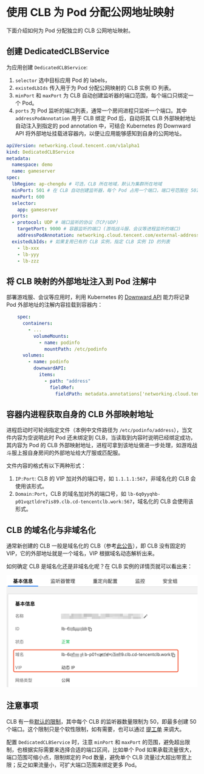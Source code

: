 # 使用 CLB 为 Pod 分配公网地址映射

下面介绍如何为 Pod 分配独立的 CLB 公网地址映射。

## 创建 DedicatedCLBService

为应用创建 `DedicatedCLBService`:
1. `selector` 选中目标应用 Pod 的 labels，
2. `existedLbIds` 传入用于为 Pod 分配公网映射的 CLB 实例 ID 列表。
3. `minPort` 和 `maxPort` 为 CLB 自动创建监听器的端口范围，每个端口只绑定一个 Pod。
4. `ports` 为 Pod 监听的端口列表，通常一个房间进程只监听一个端口。其中 `addressPodAnnotation` 用于 CLB 绑定 Pod 后，自动将其 CLB 外部映射地址自动注入到指定的 pod annotation 中，可结合 Kubernetes 的 Downward API 将外部地址挂载进容器内，以便让应用能够感知到自身的公网地址。


```yaml
apiVersion: networking.cloud.tencent.com/v1alpha1
kind: DedicatedCLBService
metadata:
  namespace: demo
  name: gameserver
spec:
  lbRegion: ap-chengdu # 可选，CLB 所在地域，默认为集群所在地域
  minPort: 501 # 在 CLB 自动创建监听器，每个 Pod 占用一个端口，端口号范围在 501-600
  maxPort: 600
  selector:
    app: gameserver
  ports:
  - protocol: UDP # 端口监听的协议（TCP/UDP）
    targetPort: 9000 # 容器监听的端口 (游戏战斗服、会议等进程监听的端口)
    addressPodAnnotation: networking.cloud.tencent.com/external-address # 可选，将外部地址自动注入到指定的 pod annotation 中
  existedLbIds: # 如果复用已有的 CLB 实例，指定 CLB 实例 ID 的列表
    - lb-xxx
    - lb-yyy
    - lb-zzz
```

## 将 CLB 映射的外部地址注入到 Pod 注解中

部署游戏服、会议等应用时，利用 Kubernetes 的 [Downward API](https://kubernetes.io/zh-cn/docs/tasks/inject-data-application/environment-variable-expose-pod-information/) 能力将记录 Pod 外部地址的注解内容挂载到容器内：

```yaml
    spec:
      containers:
        - ...
          volumeMounts:
            - name: podinfo
              mountPath: /etc/podinfo
      volumes:
        - name: podinfo
          downwardAPI:
            items:
              - path: "address"
                fieldRef:
                  fieldPath: metadata.annotations['networking.cloud.tencent.com/external-address']
```

## 容器内进程获取自身的 CLB 外部映射地址

进程启动时可轮询指定文件（本例中文件路径为 `/etc/podinfo/address`），当文件内容为空说明此时 Pod 还未绑定到 CLB，当读取到内容时说明已经绑定成功，其内容为 Pod 的 CLB 外部映射地址，进程可拿到该地址做进一步处理，如游戏战斗服上报自身房间的外部地址给大厅服或匹配服。

文件内容的格式有以下两种形式：
1. `IP:Port`: CLB 的 VIP 加对外的端口号，如 `1.1.1.1:567`，非域名化的 CLB 会使用该形式。
2. `Domain:Port`，CLB 的域名加对外的端口号，如 `lb-6q0yyqhb-p01vqztldre7is89.clb.cd-tencentclb.work:567`，域名化的 CLB 会使用该形式。

## CLB 的域名化与非域名化

通常新创建的 CLB 一般是域名化的 CLB（参考[此公告](https://cloud.tencent.com/document/product/214/86947)），即 CLB 没有固定的 VIP，它的外部地址就是一个域名，VIP 根据域名动态解析出来。

如何确定 CLB 是域名化还是非域名化呢？在 CLB 实例的详情页就可以看出来：

![](./images/clb-domain.png)

## 注意事项

CLB 有一些[默认的限制](https://cloud.tencent.com/document/product/214/6187)，其中每个 CLB 的监听器数量限制为 50，即最多创建 50 个端口。这个限制只是个软性限制，如有需要，也可以通过 [提工单](https://console.cloud.tencent.com/workorder/category) 来调大。

配置 `DedicatedCLBService` 时，注意 `minPort` 和 `maxPort` 的范围，避免超出限制，也根据实际需要来选择合适的端口区间，比如单个 Pod 如果承载流量很大，端口范围可缩小点，限制绑定的 Pod 数量，避免单个 CLB 流量过大超出带宽上限；反之如果流量小，可扩大端口范围来绑定更多 Pod。
